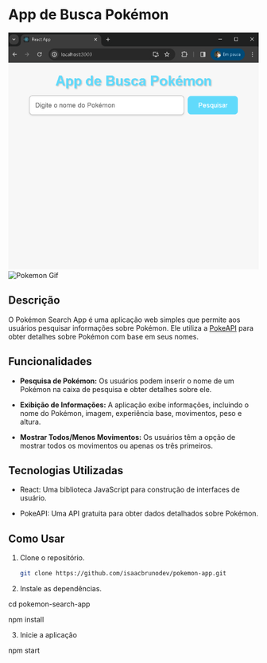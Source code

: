 #  App de Busca Pokémon

![Logo do Pokémon](./POKEMON.APP.png)
![Pokemon Gif](APP_POKÉMON.gif)


## Descrição

O Pokémon Search App é uma aplicação web simples que permite aos usuários pesquisar informações sobre Pokémon. Ele utiliza a [PokeAPI](https://pokeapi.co/) para obter detalhes sobre Pokémon com base em seus nomes.

## Funcionalidades

- **Pesquisa de Pokémon:** Os usuários podem inserir o nome de um Pokémon na caixa de pesquisa e obter detalhes sobre ele.

- **Exibição de Informações:** A aplicação exibe informações, incluindo o nome do Pokémon, imagem, experiência base, movimentos, peso e altura.

- **Mostrar Todos/Menos Movimentos:** Os usuários têm a opção de mostrar todos os movimentos ou apenas os três primeiros.

## Tecnologias Utilizadas

- React: Uma biblioteca JavaScript para construção de interfaces de usuário.

- PokeAPI: Uma API gratuita para obter dados detalhados sobre Pokémon.

## Como Usar

1. Clone o repositório.

   ```bash
   git clone https://github.com/isaacbrunodev/pokemon-app.git

2. Instale as dependências.

cd pokemon-search-app

npm install

3. Inicie a aplicação
 
  npm start
